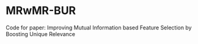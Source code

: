 # MRwMR-BUR
Code for paper: Improving Mutual Information based Feature Selection by Boosting Unique Relevance
